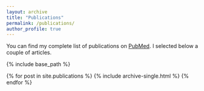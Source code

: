 ```yaml
---
layout: archive
title: "Publications"
permalink: /publications/
author_profile: true
---
```


You can find my complete list of publications on [PubMed](https://pubmed.ncbi.nlm.nih.gov/?term=bourdenx+mathieu&sort=date). I selected below a couple of articles. 

{% include base_path %}

{% for post in site.publications %}
  {% include archive-single.html %}
{% endfor %}
